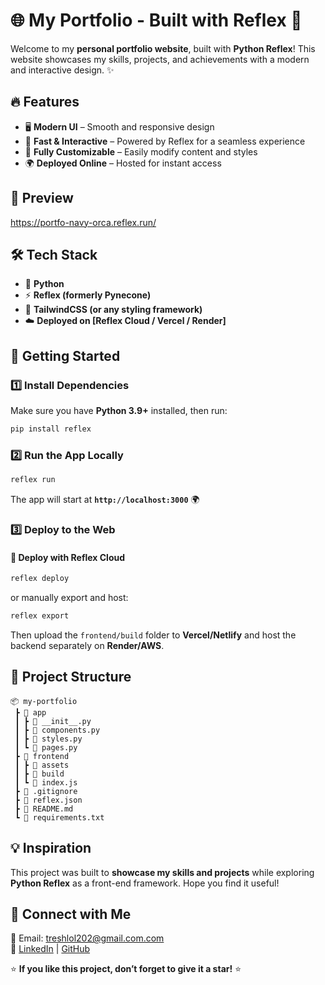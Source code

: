 # 🌐 My Portfolio - Built with Reflex 🚀

Welcome to my **personal portfolio website**, built with **Python Reflex**! This website showcases my skills, projects, and achievements with a modern and interactive design. ✨

## 🔥 Features
- 🖥️ **Modern UI** – Smooth and responsive design  
- 🚀 **Fast & Interactive** – Powered by Reflex for a seamless experience  
- 🎨 **Fully Customizable** – Easily modify content and styles  
- 🌍 **Deployed Online** – Hosted for instant access  

## 📸 Preview
https://portfo-navy-orca.reflex.run/
## 🛠️ Tech Stack
- 🐍 **Python**
- ⚡ **Reflex (formerly Pynecone)**
- 🎨 **TailwindCSS (or any styling framework)**
- ☁️ **Deployed on [Reflex Cloud / Vercel / Render]**

## 🚀 Getting Started
### 1️⃣ Install Dependencies
Make sure you have **Python 3.9+** installed, then run:
```bash
pip install reflex
```

### 2️⃣ Run the App Locally
```bash
reflex run
```
The app will start at **`http://localhost:3000`** 🌍

### 3️⃣ Deploy to the Web
#### 📡 Deploy with Reflex Cloud
```bash
reflex deploy
```
or manually export and host:
```bash
reflex export
```
Then upload the `frontend/build` folder to **Vercel/Netlify** and host the backend separately on **Render/AWS**.

## 📂 Project Structure
```
📦 my-portfolio
 ┣ 📂 app
 ┃ ┣ 📜 __init__.py
 ┃ ┣ 📜 components.py
 ┃ ┣ 📜 styles.py
 ┃ ┗ 📜 pages.py
 ┣ 📂 frontend
 ┃ ┣ 📂 assets
 ┃ ┣ 📂 build
 ┃ ┗ 📜 index.js
 ┣ 📜 .gitignore
 ┣ 📜 reflex.json
 ┣ 📜 README.md
 ┗ 📜 requirements.txt
```

## 💡 Inspiration
This project was built to **showcase my skills and projects** while exploring **Python Reflex** as a front-end framework. Hope you find it useful!

## 📢 Connect with Me
📧 Email: treshlol202@gmail.com.com  
🔗 [LinkedIn](https://www.linkedin.com/in/mehdi-dinari-b0487a2a9/) | [GitHub](https://github.com/MehdiDinari) 

⭐ **If you like this project, don’t forget to give it a star!** ⭐
